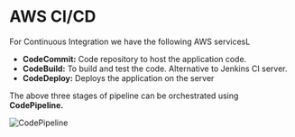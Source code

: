 # AWS CI/CD

For Continuous Integration we have the following AWS servicesL

- **CodeCommit:** Code repository to host the application code.
- **CodeBuild:** To build and test the code. Alternative to Jenkins CI server.
- **CodeDeploy:** Deploys the application on the server

The above three stages of pipeline can be orchestrated using **CodePipeline.**

![CodePipeline](https://docs.aws.amazon.com/images/whitepapers/latest/cicd_for_5g_networks_on_aws/images/cicd_5g3.png)
